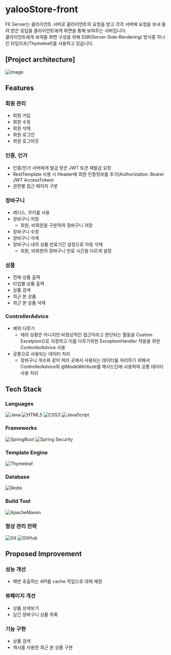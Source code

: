 # yalooStore-front
FE Server는 클라이언트 서버로 클라이언트의 요청을 받고 각각 서버에 요청을 보내 돌려 받은 응답을 클라이언트에게 화면을 통해 보여주는 서버입니다.<br>
클라이언트에게 보여줄 화면 구성을 위해 SSR(Server-Side-Rendering) 방식중 하나인 타임리프(Thymeleaf)를 사용하고 있습니다. 

## [Project architecture]
![image](https://github.com/yalooStore/yalooStore-front/assets/81970382/4065dbdb-791d-44b3-a088-921afe50ebdd)

## Features
### 회원 관리
- 회원 가입
- 회원 수정
- 회원 삭제
- 회원 로그인
- 회원 로그아웃

### 인증, 인가
- 인증/인가 서버에게 발급 받은 JWT 토큰 재발급 요청
- RestTemplate 사용 시 Header에 회원 인증정보를 추가(Authorization: Bearer JWT AccessToken)
- 권한별 접근 페이지 구분

### 장바구니
- 레디스, 쿠키를 사용
- 장바구니 저장
  - 회원, 비회원을 구분하여 장바구니 저장 
- 장바구니 수정
- 장바구니 삭제
- 장바구니 내의 상품 만료기간 설정으로 자동 삭제
  - 회원, 비회원의 장바구니 만료 시간을 다르게 설정 

### 상품
- 전체 상품 출력
- 타입별 상품 출력
- 상품 검색
- 최근 본 상품
- 최근 본 상품 삭제

### ControllerAdvice
- 예외 다루기
  - 에러 상황은 아니지만 비정상적인 접근이라고 판단되는 활동을 Custom Excetpion으로 지정하고 이를 다루기위한 ExceptionHandler 적용을 위한 ControllerAdvice 사용
- 공통으로 사용되는 데이터 처리
  - 장바구니 개수와 같이 여러 곳에서 사용되는 데이터를 처리하기 위해서 ControllerAdvice와 @ModelAttribute를 메서드단에 사용하여 공통 데이터 사용 처리

## Tech Stack
### Languages
![Java](https://img.shields.io/badge/Java-007396?style=flat&logo=OpenJDK)
![HTML5](https://img.shields.io/badge/HTML5-E34F26?style=flat&logo=html5&logoColor=white)
![CSS3](https://img.shields.io/badge/CSS3-1572B6?style=flat&logo=CSS3&logoColor=white)
![JavaScript](https://img.shields.io/badge/JavaScript-F7DF1E?style=flat&logo=JavaScript&logoColor=white)

### Frameworks
![SpringBoot](https://img.shields.io/badge/Spring%20Boot-6DB33F?style=flat&logo=SpringBoot&logoColor=white)
![Spring Security](https://img.shields.io/static/v1?style=flat-square&message=Spring+Security&color=6DB33F&logo=Spring+Security&logoColor=FFFFFF&label=)

### Template Engine
![Thymeleaf](https://img.shields.io/badge/Thymeleaf-005F0F?style=flat&logo=Thymeleaf&logoColor=white)

### Database
![Redis](https://img.shields.io/badge/Redis-DC382D?style=flat&logo=Redis&logoColor=white)

### Build Tool
![ApacheMaven](https://img.shields.io/badge/Maven-C71A36?style=flat&logo=ApacheMaven&logoColor=white)

### 형상 관리 전략
![Git](https://img.shields.io/badge/Git-F05032?style=flat&logo=Git&logoColor=white)
![GitHub](https://img.shields.io/badge/GitHub-181717?style=flat&logo=GitHub&logoColor=white)


## Proposed Improvement
### 성능 개선
- 매번 호출하는 API를 cache 작업으로 대체 예정
### 뷰페이지 개선
- 상품 상세보기
- 담긴 장바구니 상품 목록
### 기능 구현
- 상품 검색
- 캐시를 사용한 최근 본 상품 구현

